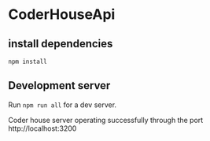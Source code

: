 # CoderHouseApi

## install dependencies
`npm install`

## Development server

Run `npm run all` for a dev server.

Coder house server operating successfully through the port http://localhost:3200


